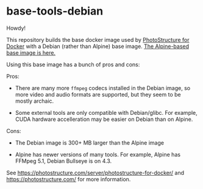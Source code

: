 # base-tools-debian

Howdy!

This repository builds the base docker image used by [PhotoStructure for
Docker](https://photostructure.com/server/photostructure-for-docker/) with a
Debian (rather than Alpine) base image. [The
Alpine-based base image is
here.](https://github.com/photostructure/base-tools)

Using this base image has a bunch of pros and cons:

Pros:

- There are many more `ffmpeg` codecs installed in the Debian image, so more video and audio formats are supported, but they seem to be mostly archaic.

- Some external tools are only compatible with Debian/glibc. For example, CUDA hardware accelleration may be easier on Debian than on Alpine.

Cons:

- The Debian image is 300+ MB larger than the Alpine image

- Alpine has newer versions of many tools. For example, Alpine has FFMpeg 5.1, Debian Bullseye is on 4.3.


See <https://photostructure.com/server/photostructure-for-docker/> and
<https://photostructure.com/> for more information.
